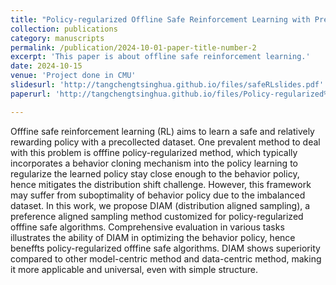```yaml
---
title: "Policy-regularized Offline Safe Reinforcement Learning with Preference Aligned Sampling"
collection: publications
category: manuscripts
permalink: /publication/2024-10-01-paper-title-number-2
excerpt: 'This paper is about offline safe reinforcement learning.'
date: 2024-10-15
venue: 'Project done in CMU'
slidesurl: 'http://tangchengtsinghua.github.io/files/safeRLslides.pdf'
paperurl: 'http://tangchengtsinghua.github.io/files/Policy-regularized%20Offfine%20Safe%20Reinforcement%20Learning%20with%20Preference.pdf'

---
```


Offfine safe reinforcement learning (RL) aims to learn a safe and relatively rewarding policy with a
precollected dataset. One prevalent method to deal with this problem is offfine policy-regularized
method, which typically incorporates a behavior cloning mechanism into the policy learning to
regularize the learned policy stay close enough to the behavior policy, hence mitigates the distribution
shift challenge. However, this framework may suffer from suboptimality of behavior policy due to
the imbalanced dataset. In this work, we propose DIAM (distribution aligned sampling), a preference
aligned sampling method customized for policy-regularized offfine safe algorithms. Comprehensive
evaluation in various tasks illustrates the ability of DIAM in optimizing the behavior policy, hence
beneffts policy-regularized offfine safe algorithms. DIAM shows superiority compared to other
model-centric method and data-centric method, making it more applicable and universal, even with
simple structure.